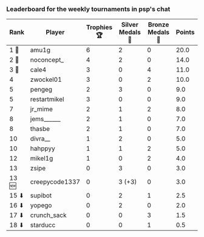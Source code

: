 ### Leaderboard for the weekly tournaments in psp's chat
| Rank | Player | Trophies 🏆 | Silver Medals 🥈 | Bronze Medals 🥉 | Points |
|------|--------|-------------|------------------|------------------|--------|
| 1 🥇 | amu1g | 6 | 2 | 0 | 20.0 |
| 2 🥈 | noconcept_ | 4 | 2 | 0 | 14.0 |
| 3 🥉 | cale4 | 3 | 0 | 4 | 11.0 |
| 4 | zwockel01 | 3 | 0 | 2 | 10.0 |
| 5 | pengeg | 2 | 3 | 0 | 9.0 |
| 5 | restartmikel | 3 | 0 | 0 | 9.0 |
| 7 | jr_mime | 2 | 1 | 2 | 8.0 |
| 8 | jems______ | 2 | 1 | 0 | 7.0 |
| 8 | thasbe | 2 | 1 | 0 | 7.0 |
| 10 | divra__ | 1 | 2 | 0 | 5.0 |
| 10 | hahppyy | 1 | 1 | 2 | 5.0 |
| 12 | mikel1g | 1 | 0 | 2 | 4.0 |
| 13 | zsipe | 0 | 3 | 0 | 3.0 |
| 13 🆕| creepycode1337 | 0 | 3 (+3) | 0 | 3.0 |
| 15 ⬇| supibot | 0 | 2 | 1 | 2.5 |
| 16 ⬇| yopego | 0 | 2 | 0 | 2.0 |
| 17 ⬇| crunch_sack | 0 | 0 | 3 | 1.5 |
| 18 ⬇| starducc | 0 | 0 | 1 | 0.5 |
